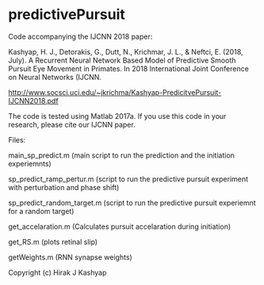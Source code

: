 # predictivePursuit
Code accompanying the IJCNN 2018 paper:

Kashyap, H. J., Detorakis, G., Dutt, N., Krichmar, J. L., & Neftci, E. (2018, July). A Recurrent Neural Network Based Model of Predictive Smooth Pursuit Eye Movement in Primates. In 2018 International Joint Conference on Neural Networks (IJCNN.

http://www.socsci.uci.edu/~jkrichma/Kashyap-PredicitvePursuit-IJCNN2018.pdf

The code is tested using Matlab 2017a. If you use this code in your research, please cite our IJCNN paper.

Files:

main_sp_predict.m (main script to run the prediction and the initiation experiemnts)

sp_predict_ramp_pertur.m (script to run the predictive pursuit experiment with perturbation and phase shift)

sp_predict_random_target.m (script to run the predictive pursuit experiemnt for a random target)

get_accelaration.m (Calculates pursuit accelaration during initiation)

get_RS.m (plots retinal slip)

getWeights.m (RNN synapse weights)

Copyright (c) Hirak J Kashyap
